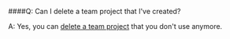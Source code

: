 ####Q:	Can I delete a team project that I've created?

A:	Yes, you can 
[delete a team project](/vsts/accounts/delete-team-project) 
that you don't use anymore.